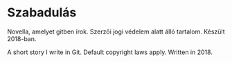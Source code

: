 # Szabadulás
Novella, amelyet gitben írok. Szerzői jogi védelem alatt álló tartalom. Készült 2018-ban.

A short story I write in Git. Default copyright laws apply. Written in 2018.

